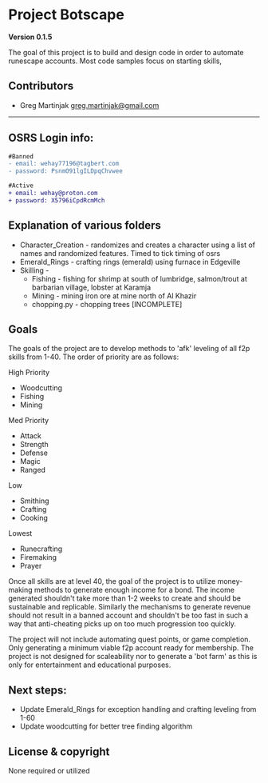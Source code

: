# Project Botscape

**Version 0.1.5**

The goal of this project is to build and design code in order to automate runescape accounts.
Most code samples focus on starting skills, 

## Contributors
- Greg Martinjak <greg.martinjak@gmail.com>
---

## OSRS Login info:
```diff
#Banned
- email: wehay77196@tagbert.com 
- password: PsnmO91lgILDpqChvwee 

#Active
+ email: wehay@proton.com
+ password: X5796iCpdRcmMch
```
## Explanation of various folders
- Character_Creation - randomizes and creates a character using a list of names and randomized features.  Timed to tick timing of osrs
- Emerald_Rings - crafting rings (emerald) using furnace in Edgeville
- Skilling - 
    - Fishing - fishing for shrimp at south of lumbridge, salmon/trout at barbarian village, lobster at Karamja
    - Mining - mining iron ore at mine north of Al Khazir
    - chopping.py - chopping trees [INCOMPLETE]

## Goals
The goals of the project are to develop methods to 'afk' leveling of all f2p skills from 1-40.  The order of priority are as follows:

High Priority
- Woodcutting
- Fishing 
- Mining

Med Priority
- Attack
- Strength
- Defense
- Magic
- Ranged

Low
- Smithing
- Crafting
- Cooking

Lowest
- Runecrafting
- Firemaking
- Prayer

Once all skills are at level 40, the goal of the project is to utilize money-making methods to generate enough income for a bond.
The income generated shouldn't take more than 1-2 weeks to create and should be sustainable and replicable.  Similarly the mechanisms to generate revenue should not result in a banned account and shouldn't be too fast in such a way that anti-cheating picks up on too much progression too quickly.

The project will not include automating quest points, or game completion.  Only generating a minimum viable f2p account ready for membership.
The project is not designed for scaleability nor to generate a 'bot farm' as this is only for entertainment and educational purposes.

## Next steps:
- Update Emerald_Rings for exception handling and crafting leveling from 1-60
- Update woodcutting for better tree finding algorithm

## License & copyright
None required or utilized